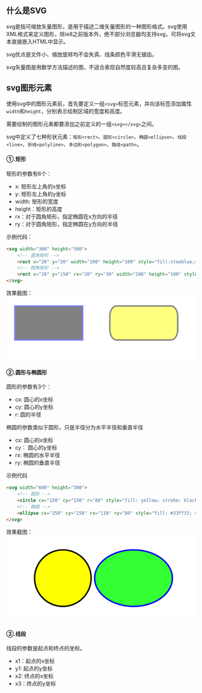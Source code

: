
## 什么是SVG

svg是指可缩放矢量图形，是用于描述二维矢量图形的一种图形格式。svg使用XML格式来定义图形，除ie8之前版本外，绝不部分浏览器均支持svg，可将svg文本直接嵌入HTML中显示。

svg优点是文件小、缩放旋转均不会失真、线条颜色平滑无锯齿。

svg矢量图是用数学方法描述的图，不适合表现自然度较高且复杂多变的图。

## svg图形元素

使用svg中的图形元素前，首先要定义一组`<svg>`标签元素，并向该标签添加属性`width`和`height`，分别表示绘制区域的宽度和高度。

需要绘制的图形元素都要添加之前定义的一组`<svg></svg>`之间。

svg中定义了七种形状元素：`矩形<rect>`、`圆形<circle>`、`椭圆<ellipse>`、`线段<line>`、`折线<polyline>`、`多边形<polygon>`、`路径<path>`。

#### ①.矩形

矩形的参数有6个：

- x: 矩形左上角的x坐标
- y: 矩形左上角的y坐标
- width: 矩形的宽度
- height：矩形的高度
- rx：对于圆角矩形，指定椭圆在x方向的半径
- ry：对于圆角矩形，指定椭圆在y方向的半径

示例代码：
```html
<svg width="300" height="300">
    <!-- 直角矩形 -->
    <rect x="20" y="20" width="200" height="100" style="fill:steeblue;stroke:blue;stroke-width:4;opacity:0.5;"></rect>
    <!-- 圆角矩形 -->
    <rect x="20" y="150" rx="20" ry="30" width="200" height="100" style="fill:yellow;stroke:black;stroke-width:4;opacity:0.5;"></rect>
</svg>
```

效果截图：
![](https://github.com/nitxs/public_docs/blob/master/image_hosting/19/190515_3.png?raw=true)

#### ②.圆形与椭圆形

圆形的参数有3个：
- cx: 圆心的x坐标
- cy: 圆心的y坐标
- r: 圆的半径

椭圆的参数类似于圆形，只是半径分为水平半径和垂直半径
- cx: 圆心的x坐标
- cy： 圆心的y坐标
- rx: 椭圆的水平半径
- ry: 椭圆的垂直半径

示例代码
```html
<svg width="600" height="300">
    <!-- 圆形 -->
    <circle cx="150" cy="150" r="80" style="fill: yellow; stroke: black; stroke-width: 4;"></circle>
    <!-- 椭圆 -->
    <ellipse cx="350" cy="150" rx="110" ry="80" style="fill: #33ff33; stroke: blue; stroke-width: 4;"></ellipse>
</svg>
```

效果截图：
![](https://github.com/nitxs/public_docs/blob/master/image_hosting/19/190515_4.png?raw=true)

#### ③.线段

线段的参数是起点和终点的坐标。
- x1：起点的x坐标
- y1: 起点的y坐标
- x2: 终点的x坐标
- x3：终点的y坐标